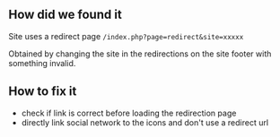 ## How did we found it
Site uses a redirect page `/index.php?page=redirect&site=xxxxx`

Obtained by changing the site in the redirections on the site footer with something invalid.

## How to fix it
- check if link is correct before loading the redirection page
- directly link social network to the icons and don't use a redirect url